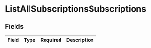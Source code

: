 # ListAllSubscriptionsSubscriptions


## Fields

| Field       | Type        | Required    | Description |
| ----------- | ----------- | ----------- | ----------- |